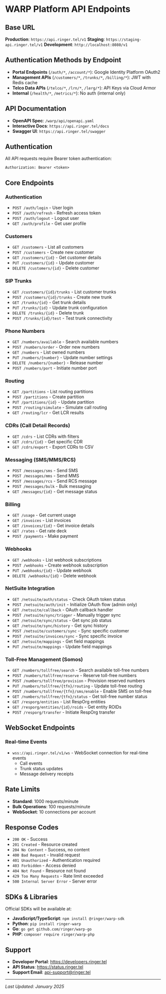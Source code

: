 # WARP Platform API Endpoints

## Base URL
**Production**: `https://api.ringer.tel/v1`
**Staging**: `https://staging-api.ringer.tel/v1`
**Development**: `http://localhost:8080/v1`

## Authentication Methods by Endpoint

- **Portal Endpoints** (`/auth/*`, `/account/*`): Google Identity Platform OAuth2
- **Management APIs** (`/customers/*`, `/trunks/*`, `/billing/*`): JWT with Redis cache
- **Telco Data APIs** (`/telco/*`, `/lrn/*`, `/lerg/*`): API Keys via Cloud Armor
- **Internal** (`/health/*`, `/metrics/*`): No auth (internal only)

## API Documentation
- **OpenAPI Spec**: `/warp/api/openapi.yaml`
- **Interactive Docs**: `https://api.ringer.tel/docs`
- **Swagger UI**: `https://api.ringer.tel/swagger`

## Authentication
All API requests require Bearer token authentication:
```
Authorization: Bearer <token>
```

## Core Endpoints

### Authentication
- `POST /auth/login` - User login
- `POST /auth/refresh` - Refresh access token
- `POST /auth/logout` - Logout user
- `GET /auth/profile` - Get user profile

### Customers
- `GET /customers` - List all customers
- `POST /customers` - Create new customer
- `GET /customers/{id}` - Get customer details
- `PUT /customers/{id}` - Update customer
- `DELETE /customers/{id}` - Delete customer

### SIP Trunks
- `GET /customers/{id}/trunks` - List customer trunks
- `POST /customers/{id}/trunks` - Create new trunk
- `GET /trunks/{id}` - Get trunk details
- `PUT /trunks/{id}` - Update trunk configuration
- `DELETE /trunks/{id}` - Delete trunk
- `POST /trunks/{id}/test` - Test trunk connectivity

### Phone Numbers
- `GET /numbers/available` - Search available numbers
- `POST /numbers/order` - Order new numbers
- `GET /numbers` - List owned numbers
- `PUT /numbers/{number}` - Update number settings
- `DELETE /numbers/{number}` - Release number
- `POST /numbers/port` - Initiate number port

### Routing
- `GET /partitions` - List routing partitions
- `POST /partitions` - Create partition
- `PUT /partitions/{id}` - Update partition
- `POST /routing/simulate` - Simulate call routing
- `GET /routing/lcr` - Get LCR results

### CDRs (Call Detail Records)
- `GET /cdrs` - List CDRs with filters
- `GET /cdrs/{id}` - Get specific CDR
- `GET /cdrs/export` - Export CDRs to CSV

### Messaging (SMS/MMS/RCS)
- `POST /messages/sms` - Send SMS
- `POST /messages/mms` - Send MMS
- `POST /messages/rcs` - Send RCS message
- `POST /messages/bulk` - Bulk messaging
- `GET /messages/{id}` - Get message status

### Billing
- `GET /usage` - Get current usage
- `GET /invoices` - List invoices
- `GET /invoices/{id}` - Get invoice details
- `GET /rates` - Get rate deck
- `POST /payments` - Make payment

### Webhooks
- `GET /webhooks` - List webhook subscriptions
- `POST /webhooks` - Create webhook subscription
- `PUT /webhooks/{id}` - Update webhook
- `DELETE /webhooks/{id}` - Delete webhook

### NetSuite Integration
- `GET /netsuite/auth/status` - Check OAuth token status
- `POST /netsuite/auth/init` - Initialize OAuth flow (admin only)
- `GET /netsuite/callback` - OAuth callback handler
- `POST /netsuite/sync/trigger` - Manually trigger sync
- `GET /netsuite/sync/status` - Get sync job status
- `GET /netsuite/sync/history` - Get sync history
- `POST /netsuite/customers/sync` - Sync specific customer
- `POST /netsuite/invoices/sync` - Sync specific invoice
- `GET /netsuite/mappings` - Get field mappings
- `PUT /netsuite/mappings` - Update field mappings

### Toll-Free Management (Somos)
- `GET /numbers/tollfree/search` - Search available toll-free numbers
- `POST /numbers/tollfree/reserve` - Reserve toll-free numbers
- `POST /numbers/tollfree/provision` - Provision reserved numbers
- `PUT /numbers/tollfree/{tfn}/routing` - Update toll-free routing
- `POST /numbers/tollfree/{tfn}/sms/enable` - Enable SMS on toll-free
- `GET /numbers/tollfree/{tfn}/status` - Get toll-free number status
- `GET /resporg/entities` - List RespOrg entities
- `GET /resporg/entities/{id}/roids` - Get entity ROIDs
- `POST /resporg/transfer` - Initiate RespOrg transfer

## WebSocket Endpoints

### Real-time Events
- `wss://api.ringer.tel/v1/ws` - WebSocket connection for real-time events
  - Call events
  - Trunk status updates
  - Message delivery receipts

## Rate Limits
- **Standard**: 1000 requests/minute
- **Bulk Operations**: 100 requests/minute
- **WebSocket**: 10 connections per account

## Response Codes
- `200 OK` - Success
- `201 Created` - Resource created
- `204 No Content` - Success, no content
- `400 Bad Request` - Invalid request
- `401 Unauthorized` - Authentication required
- `403 Forbidden` - Access denied
- `404 Not Found` - Resource not found
- `429 Too Many Requests` - Rate limit exceeded
- `500 Internal Server Error` - Server error

## SDKs & Libraries
Official SDKs will be available at:
- **JavaScript/TypeScript**: `npm install @ringer/warp-sdk`
- **Python**: `pip install ringer-warp`
- **Go**: `go get github.com/ringer/warp-go`
- **PHP**: `composer require ringer/warp-php`

## Support
- **Developer Portal**: https://developers.ringer.tel
- **API Status**: https://status.ringer.tel
- **Support Email**: api-support@ringer.tel

---
*Last Updated: January 2025*